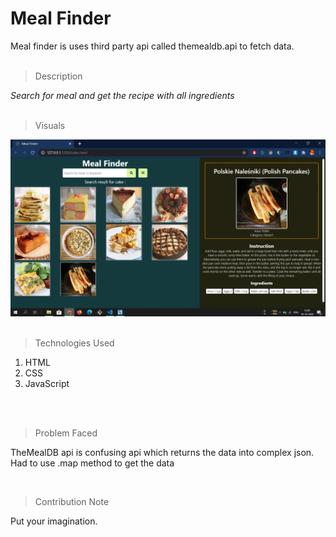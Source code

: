 # Meal Finder
Meal finder is uses third party api called themealdb.api to fetch data.
<br>
<br>
>Description

*Search for meal and get the recipe with all ingredients*
<br>
<br>

>Visuals

<img src="./img/project.png">

<br>
<br>

>Technologies Used

1. HTML
2. CSS
3. JavaScript
<br>
<br>

>Problem Faced

TheMealDB api is confusing api which returns the data into complex json. Had to use .map method to get the data

<br>



> Contribution Note

Put your imagination.
